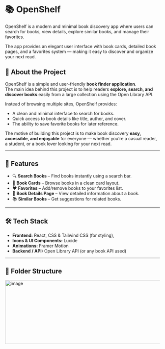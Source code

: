 # 📚 OpenShelf

OpenShelf is a modern and minimal book discovery app where users can search for books, view details, explore similar books, and manage their favorites.  

The app provides an elegant user interface with book cards, detailed book pages, and a favorites system — making it easy to discover and organize your next read.  

## 📖 About the Project  

OpenShelf is a simple and user-friendly **book finder application**.  
The main idea behind this project is to help readers **explore, search, and discover books** easily from a large collection using the Open Library API.  

Instead of browsing multiple sites, OpenShelf provides:  
- A clean and minimal interface to search for books.  
- Quick access to book details like title, author, and cover.  
- The ability to save favorite books for later reference.  

The motive of building this project is to make book discovery **easy, accessible, and enjoyable** for everyone — whether you’re a casual reader, a student, or a book lover looking for your next read.  

---

## 🚀 Features
- 🔍 **Search Books** – Find books instantly using a search bar.  
- 📖 **Book Cards** – Browse books in a clean card layout.  
- ❤️ **Favorites** – Add/remove books to your favorites list.  
- 📄 **Book Details Page** – View detailed information about a book.  
- 📚 **Similar Books** – Get suggestions for related books.  

---

## 🛠️ Tech Stack
- **Frontend:** React, CSS & Tailwind CSS (for styling), 
- **Icons & UI Components:** Lucide
- **Animations:** Framer Motion  
- **Backend / API:** Open Library API (or any book API used)  

---

## 📂 Folder Structure
<img width="572" height="208" alt="image" src="https://github.com/user-attachments/assets/3dee601e-8b21-4e60-9386-c31c415d3424" />

